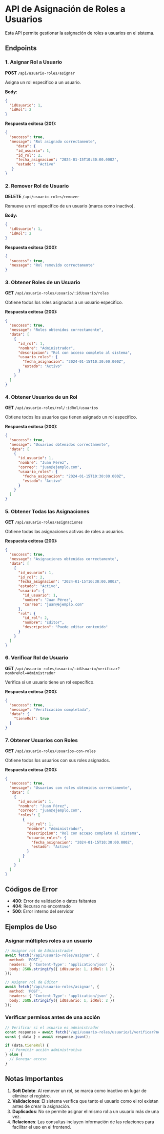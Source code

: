 # API de Asignación de Roles a Usuarios

Esta API permite gestionar la asignación de roles a usuarios en el sistema.

## Endpoints

### 1. Asignar Rol a Usuario

**POST** `/api/usuario-roles/asignar`

Asigna un rol específico a un usuario.

**Body:**
```json
{
  "idUsuario": 1,
  "idRol": 2
}
```

**Respuesta exitosa (201):**
```json
{
  "success": true,
  "message": "Rol asignado correctamente",
     "data": {
     "id_usuario": 1,
     "id_rol": 2,
     "fecha_asignacion": "2024-01-15T10:30:00.000Z",
     "estado": "Activo"
   }
}
```

### 2. Remover Rol de Usuario

**DELETE** `/api/usuario-roles/remover`

Remueve un rol específico de un usuario (marca como inactivo).

**Body:**
```json
{
  "idUsuario": 1,
  "idRol": 2
}
```

**Respuesta exitosa (200):**
```json
{
  "success": true,
  "message": "Rol removido correctamente"
}
```

### 3. Obtener Roles de un Usuario

**GET** `/api/usuario-roles/usuario/:idUsuario/roles`

Obtiene todos los roles asignados a un usuario específico.

**Respuesta exitosa (200):**
```json
{
  "success": true,
  "message": "Roles obtenidos correctamente",
  "data": [
    {
      "id_rol": 1,
      "nombre": "Administrador",
      "descripcion": "Rol con acceso completo al sistema",
      "usuario_roles": {
        "fecha_asignacion": "2024-01-15T10:30:00.000Z",
        "estado": "Activo"
      }
    }
  ]
}
```

### 4. Obtener Usuarios de un Rol

**GET** `/api/usuario-roles/rol/:idRol/usuarios`

Obtiene todos los usuarios que tienen asignado un rol específico.

**Respuesta exitosa (200):**
```json
{
  "success": true,
  "message": "Usuarios obtenidos correctamente",
  "data": [
    {
      "id_usuario": 1,
      "nombre": "Juan Pérez",
      "correo": "juan@ejemplo.com",
      "usuario_roles": {
        "fecha_asignacion": "2024-01-15T10:30:00.000Z",
        "estado": "Activo"
      }
    }
  ]
}
```

### 5. Obtener Todas las Asignaciones

**GET** `/api/usuario-roles/asignaciones`

Obtiene todas las asignaciones activas de roles a usuarios.

**Respuesta exitosa (200):**
```json
{
  "success": true,
  "message": "Asignaciones obtenidas correctamente",
  "data": [
    {
      "id_usuario": 1,
      "id_rol": 2,
      "fecha_asignacion": "2024-01-15T10:30:00.000Z",
      "estado": "Activo",
      "usuario": {
        "id_usuario": 1,
        "nombre": "Juan Pérez",
        "correo": "juan@ejemplo.com"
      },
      "rol": {
        "id_rol": 2,
        "nombre": "Editor",
        "descripcion": "Puede editar contenido"
      }
    }
  ]
}
```

### 6. Verificar Rol de Usuario

**GET** `/api/usuario-roles/usuario/:idUsuario/verificar?nombreRol=Administrador`

Verifica si un usuario tiene un rol específico.

**Respuesta exitosa (200):**
```json
{
  "success": true,
  "message": "Verificación completada",
  "data": {
    "tieneRol": true
  }
}
```

### 7. Obtener Usuarios con Roles

**GET** `/api/usuario-roles/usuarios-con-roles`

Obtiene todos los usuarios con sus roles asignados.

**Respuesta exitosa (200):**
```json
{
  "success": true,
  "message": "Usuarios con roles obtenidos correctamente",
  "data": [
    {
      "id_usuario": 1,
      "nombre": "Juan Pérez",
      "correo": "juan@ejemplo.com",
      "roles": [
        {
          "id_rol": 1,
          "nombre": "Administrador",
          "descripcion": "Rol con acceso completo al sistema",
          "usuario_roles": {
            "fecha_asignacion": "2024-01-15T10:30:00.000Z",
            "estado": "Activo"
          }
        }
      ]
    }
  ]
}
```

## Códigos de Error

- **400**: Error de validación o datos faltantes
- **404**: Recurso no encontrado
- **500**: Error interno del servidor

## Ejemplos de Uso

### Asignar múltiples roles a un usuario
```javascript
// Asignar rol de Administrador
await fetch('/api/usuario-roles/asignar', {
  method: 'POST',
  headers: { 'Content-Type': 'application/json' },
  body: JSON.stringify({ idUsuario: 1, idRol: 1 })
});

// Asignar rol de Editor
await fetch('/api/usuario-roles/asignar', {
  method: 'POST',
  headers: { 'Content-Type': 'application/json' },
  body: JSON.stringify({ idUsuario: 1, idRol: 2 })
});
```

### Verificar permisos antes de una acción
```javascript
// Verificar si el usuario es administrador
const response = await fetch('/api/usuario-roles/usuario/1/verificar?nombreRol=Administrador');
const { data } = await response.json();

if (data.tieneRol) {
  // Permitir acción administrativa
} else {
  // Denegar acceso
}
```

## Notas Importantes

1. **Soft Delete**: Al remover un rol, se marca como inactivo en lugar de eliminar el registro.
2. **Validaciones**: El sistema verifica que tanto el usuario como el rol existan antes de crear la asignación.
3. **Duplicados**: No se permite asignar el mismo rol a un usuario más de una vez.
4. **Relaciones**: Las consultas incluyen información de las relaciones para facilitar el uso en el frontend.
